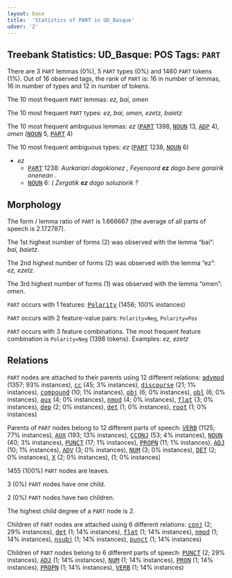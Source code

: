 ```yaml
---
layout: base
title:  'Statistics of PART in UD_Basque'
udver: '2'
---
```


## Treebank Statistics: UD_Basque: POS Tags: `PART`

There are 3 `PART` lemmas (0%), 5 `PART` types (0%) and 1460 `PART` tokens (1%).
Out of 16 observed tags, the rank of `PART` is: 16 in number of lemmas, 16 in number of types and 12 in number of tokens.

The 10 most frequent `PART` lemmas: <em>ez, bai, omen</em>

The 10 most frequent `PART` types:  <em>ez, bai, omen, ezetz, baietz</em>

The 10 most frequent ambiguous lemmas: <em>ez</em> (<tt><a href="eu-pos-PART.html">PART</a></tt> 1398, <tt><a href="eu-pos-NOUN.html">NOUN</a></tt> 13, <tt><a href="eu-pos-ADP.html">ADP</a></tt> 4), <em>omen</em> (<tt><a href="eu-pos-NOUN.html">NOUN</a></tt> 5, <tt><a href="eu-pos-PART.html">PART</a></tt> 4)

The 10 most frequent ambiguous types:  <em>ez</em> (<tt><a href="eu-pos-PART.html">PART</a></tt> 1238, <tt><a href="eu-pos-NOUN.html">NOUN</a></tt> 6)


* <em>ez</em>
  * <tt><a href="eu-pos-PART.html">PART</a></tt> 1238: <em>Aurkariari dagokionez , Feyenoord <b>ez</b> dago bere garairik onenean .</em>
  * <tt><a href="eu-pos-NOUN.html">NOUN</a></tt> 6: <em>( Zergatik <b>ez</b> dago soluziorik ?</em>

## Morphology

The form / lemma ratio of `PART` is 1.666667 (the average of all parts of speech is 2.172787).

The 1st highest number of forms (2) was observed with the lemma “bai”: <em>bai, baietz</em>.

The 2nd highest number of forms (2) was observed with the lemma “ez”: <em>ez, ezetz</em>.

The 3rd highest number of forms (1) was observed with the lemma “omen”: <em>omen</em>.

`PART` occurs with 1 features: <tt><a href="eu-feat-Polarity.html">Polarity</a></tt> (1456; 100% instances)

`PART` occurs with 2 feature-value pairs: `Polarity=Neg`, `Polarity=Pos`

`PART` occurs with 3 feature combinations.
The most frequent feature combination is `Polarity=Neg` (1398 tokens).
Examples: <em>ez, ezetz</em>


## Relations

`PART` nodes are attached to their parents using 12 different relations: <tt><a href="eu-dep-advmod.html">advmod</a></tt> (1357; 93% instances), <tt><a href="eu-dep-cc.html">cc</a></tt> (45; 3% instances), <tt><a href="eu-dep-discourse.html">discourse</a></tt> (21; 1% instances), <tt><a href="eu-dep-compound.html">compound</a></tt> (10; 1% instances), <tt><a href="eu-dep-obj.html">obj</a></tt> (6; 0% instances), <tt><a href="eu-dep-obl.html">obl</a></tt> (6; 0% instances), <tt><a href="eu-dep-aux.html">aux</a></tt> (4; 0% instances), <tt><a href="eu-dep-nmod.html">nmod</a></tt> (4; 0% instances), <tt><a href="eu-dep-flat.html">flat</a></tt> (3; 0% instances), <tt><a href="eu-dep-dep.html">dep</a></tt> (2; 0% instances), <tt><a href="eu-dep-det.html">det</a></tt> (1; 0% instances), <tt><a href="eu-dep-root.html">root</a></tt> (1; 0% instances)

Parents of `PART` nodes belong to 12 different parts of speech: <tt><a href="eu-pos-VERB.html">VERB</a></tt> (1125; 77% instances), <tt><a href="eu-pos-AUX.html">AUX</a></tt> (193; 13% instances), <tt><a href="eu-pos-CCONJ.html">CCONJ</a></tt> (53; 4% instances), <tt><a href="eu-pos-NOUN.html">NOUN</a></tt> (40; 3% instances), <tt><a href="eu-pos-PUNCT.html">PUNCT</a></tt> (17; 1% instances), <tt><a href="eu-pos-PROPN.html">PROPN</a></tt> (11; 1% instances), <tt><a href="eu-pos-ADJ.html">ADJ</a></tt> (10; 1% instances), <tt><a href="eu-pos-ADV.html">ADV</a></tt> (3; 0% instances), <tt><a href="eu-pos-NUM.html">NUM</a></tt> (3; 0% instances), <tt><a href="eu-pos-DET.html">DET</a></tt> (2; 0% instances), <tt><a href="eu-pos-X.html">X</a></tt> (2; 0% instances),  (1; 0% instances)

1455 (100%) `PART` nodes are leaves.

3 (0%) `PART` nodes have one child.

2 (0%) `PART` nodes have two children.

The highest child degree of a `PART` node is 2.

Children of `PART` nodes are attached using 6 different relations: <tt><a href="eu-dep-conj.html">conj</a></tt> (2; 29% instances), <tt><a href="eu-dep-det.html">det</a></tt> (1; 14% instances), <tt><a href="eu-dep-flat.html">flat</a></tt> (1; 14% instances), <tt><a href="eu-dep-nmod.html">nmod</a></tt> (1; 14% instances), <tt><a href="eu-dep-nsubj.html">nsubj</a></tt> (1; 14% instances), <tt><a href="eu-dep-punct.html">punct</a></tt> (1; 14% instances)

Children of `PART` nodes belong to 6 different parts of speech: <tt><a href="eu-pos-PUNCT.html">PUNCT</a></tt> (2; 29% instances), <tt><a href="eu-pos-ADJ.html">ADJ</a></tt> (1; 14% instances), <tt><a href="eu-pos-NUM.html">NUM</a></tt> (1; 14% instances), <tt><a href="eu-pos-PRON.html">PRON</a></tt> (1; 14% instances), <tt><a href="eu-pos-PROPN.html">PROPN</a></tt> (1; 14% instances), <tt><a href="eu-pos-VERB.html">VERB</a></tt> (1; 14% instances)

